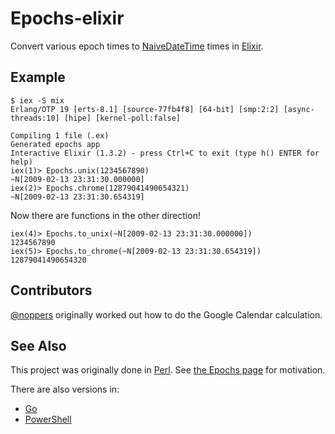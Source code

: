 # Epochs-elixir
Convert various epoch times to [NaiveDateTime](http://elixir-lang.org/docs/stable/elixir/NaiveDateTime.html) times in [Elixir](http://elixir-lang.org/).

## Example

```
$ iex -S mix
Erlang/OTP 19 [erts-8.1] [source-77fb4f8] [64-bit] [smp:2:2] [async-threads:10] [hipe] [kernel-poll:false]

Compiling 1 file (.ex)
Generated epochs app
Interactive Elixir (1.3.2) - press Ctrl+C to exit (type h() ENTER for help)
iex(1)> Epochs.unix(1234567890)
~N[2009-02-13 23:31:30.000000]
iex(2)> Epochs.chrome(12879041490654321)
~N[2009-02-13 23:31:30.654319]
```

Now there are functions in the other direction!

```
iex(4)> Epochs.to_unix(~N[2009-02-13 23:31:30.000000])
1234567890
iex(5)> Epochs.to_chrome(~N[2009-02-13 23:31:30.654319])
12879041490654320
```

## Contributors

[@noppers](https://github.com/noppers) originally worked out how to do the Google Calendar calculation.

## See Also

This project was originally done in [Perl](https://github.com/oylenshpeegul/Epochs-perl). See [the Epochs page](http://oylenshpeegul.github.io/Epochs-perl/) for motivation.

There are also versions in:
- [Go](https://github.com/oylenshpeegul/epochs)
- [PowerShell](https://github.com/oylenshpeegul/Epochs-powershell)

